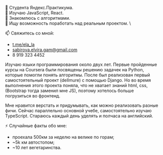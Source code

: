 🔭 Студента Яндекс.Практикума. \
🌱 Изучаю JavaScript, React. \
🙈 Знакомлюсь с алгоритмами. \
👯 Ищу возможность поработать над реальным проектом. \

📫 Свяжитесь со мной:
- [t.me/ela_la](https://telegram.me/ela_la)
- sabirova.elvira.gam@gmail.com
- 8 919 323 4452

Изучаю языки программирования около двух лет. Первые пройденные курсы на Coursera были посвящены решению задачек на Python, которые помогли понять алгоритмы. После был реализован первый самостоятельный проект (dellmure) с помощью Django. Но во время выполнения этого проекта поняла, что не хватает знаний html, css, (Bootstrap тогда заменил мне JS), поэтому хотелось больше погрузиться во фронтенд.

Мне нравится верстать и придумывать, как можно реализовать разные фичи. Сейчас параллельно основной учебе, самостоятельно изучаю TypeScript. Стараюсь каждый день уделять и полчаса на английский.

⚡ Случайные факты обо мне:
+ проехала 500км за неделю на велике по горам;
+ ~5k км автостопом;
+ ~10 лет вегетаринства.
